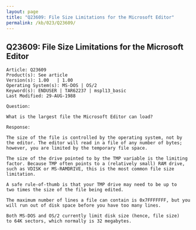 ```yaml
---
layout: page
title: "Q23609: File Size Limitations for the Microsoft Editor"
permalink: /kb/023/Q23609/
---
```


## Q23609: File Size Limitations for the Microsoft Editor

	Article: Q23609
	Product(s): See article
	Version(s): 1.00   | 1.00
	Operating System(s): MS-DOS | OS/2
	Keyword(s): ENDUSER | TAR62237 | mspl13_basic
	Last Modified: 29-AUG-1988
	
	Question:
	
	What is the largest file the Microsoft Editor can load?
	
	Response:
	
	The size of the file is controlled by the operating system, not by
	the editor. The editor will read in a file of any number of bytes;
	however, you are limited by the temporary file space.
	
	The size of the drive pointed to by the TMP variable is the limiting
	factor. Because TMP often points to a (relatively small) RAM drive,
	such as VDISK or MS-RAMDRIVE, this is the most common file size
	limitation.
	
	A safe rule-of-thumb is that your TMP drive may need to be up to
	two times the size of the file being edited.
	
	The maximum number of lines a file can contain is 0x7FFFFFFF, but you
	will run out of disk space before you have too many lines.
	
	Both MS-DOS and OS/2 currently limit disk size (hence, file size)
	to 64K sectors, which normally is 32 megabytes.
